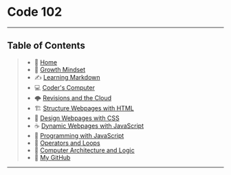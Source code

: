 # Code 102

_____

## Table of Contents

> * 🏡 [Home](README.md)
> * 💭 [Growth Mindset](102/growthmindset.md)
> * ✍️ [Learning Markdown](learningmarkdown.md)
> * 💻 [Coder's Computer](102/coderscomputer.md)
> * 🌩️ [Revisions and the Cloud](102/revisionscloud.md)
> * 🏗️ [Structure Webpages with HTML](102/structure.md)
> * 🎨 [Design Webpages with CSS](102/designcss.md)
> * ☕ [Dynamic Webpages with JavaScript](102/dynamicjava.md)
> * 🌵 [Programming with JavaScript](102/programjs.md)
> * 🤖 [Operators and Loops](102/operloops.md)
> * 🧮 [Computer Architecture and Logic](102/comparchlogic.md)
> * 🐙 [My GitHub](https://github.com/mistidinzy)

_____
